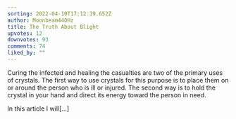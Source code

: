 ```yaml
---
sorting: 2022-04-10T17:12:39.652Z
author: Moonbeam440Hz
title: The Truth About Blight
upvotes: 12
downvotes: 93
comments: 74
liked_by: ""
---
```

Curing the infected and healing the casualties are two of the primary uses of crystals. The first way to use crystals for this purpose is to place them on or around the person who is ill or injured. The second way is to hold the crystal in your hand and direct its energy toward the person in need.

In this article I will\[...]